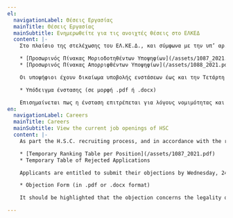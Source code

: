 ```yaml
---
el:
  navigationLabel: Θέσεις Εργασίας
  mainTitle: Θέσεις Εργασίας
  mainSubtitle: Ενημερωθείτε για τις ανοιχτές θέσεις στο ΕΛΚΕΔ
  content: |-
    Στο πλαίσιο της στελέχωσης του ΕΛ.ΚΕ.Δ., και σύμφωνα με την υπ’ αρ. οικ.129/19-2-2021 [Προκήρυξη](https://res.cloudinary.com/front-end-matters/image/upload/v1614419555/hellenic-space-center/%CE%A0%CF%81%CE%BF%CE%BA%CE%AE%CF%81%CF%85%CE%BE%CE%B7.pdf) (Τεύχος Προκηρύξεων Α.Σ.Ε.Π. 8/26.02.2021), ανακοινώνονται τα αποτελέσματα της αξιολόγησης των αιτήσεων των υποψηφίων για την πλήρωση δέκα (10) θέσεων Ειδικού Επιστημονικού Προσωπικού.

    * [Προσωρινός Πίνακας Μοριοδοτηθέντων Υποψηφίων](/assets/1087_2021.pdf)
    * [Προσωρινός Πίνακας Απορριφθέντων Υποψηφίων](/assets/1088_2021.pdf)

    Οι υποψήφιοι έχουν δικαίωμα υποβολής ενστάσεων έως και την Τετάρτη 24 Νοεμβρίου 2021, ως τις 23:59, **αποκλειστικά με ηλεκτρονική αλληλογραφία**, αποστέλλοντας συμπληρωμένο το Υπόδειγμα Ένστασης στη Γραμματεία του ΕΛ.ΚΕ.Δ. στη διεύθυνση ηλ. ταχ. [sec@hsc.gov.gr](mailto:sec@hsc.gov.gr).

    * Υπόδειγμα ένστασης (σε μορφή .pdf ή .docx)

    Επισημαίνεται πως η ένσταση επιτρέπεται για λόγους νομιμότητας και όχι για την ουσιαστική εκτίμηση της Επιτροπής Αξιολόγησης και Επιλογής.
en:
  navigationLabel: Careers
  mainTitle: Careers
  mainSubtitle: View the current job openings of HSC
  content: |-
    As part the H.S.C. recruiting process, and in accordance with the relevant [Proclamation](https://res.cloudinary.com/front-end-matters/image/upload/v1614419555/hellenic-space-center/%CE%A0%CF%81%CE%BF%CE%BA%CE%AE%CF%81%CF%85%CE%BE%CE%B7.pdf), the evaluation results of the applications for ten (10) positions of Special Scientific Personnel have been announced.

    * [Temporary Ranking Table per Position](/assets/1087_2021.pdf)
    * Temporary Table of Rejected Applications

    Applicants are entitled to submit their objections by Wednesday, 24th of November 2021, until 23:59, **via e-mail exclusively**, by sending a filled Objection Form at the H.S.C. Secretary, at [sec@hsc.gov.gr](mailto:sec@hsc.gov.gr).

    * Objection Form (in .pdf or .docx format)

    It should be highlighted that the objection concerns the legality of the application and not the evaluation assessment of the Evaluation and Selection Commitee.

---
```

